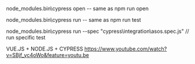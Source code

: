 node_modules\.bin\cypress open -- same as npm run open

node_modules\.bin\cypress run -- same as npm run test

node_modules\.bin\cypress run --spec "cypress\integration\asos.spec.js" // run specific test

VUE.JS + NODE.JS + CYPRESS 
https://www.youtube.com/watch?v=SBjf_yc4oWo&feature=youtu.be
